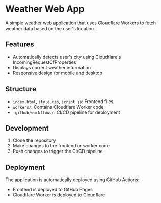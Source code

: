 # Weather Web App

A simple weather web application that uses Cloudflare Workers to fetch weather data based on the user's location.

## Features

- Automatically detects user's city using Cloudflare's IncomingRequestCfProperties
- Displays current weather information
- Responsive design for mobile and desktop

## Structure

- `index.html`, `style.css`, `script.js`: Frontend files
- `workers/`: Contains Cloudflare Worker code
- `.github/workflows/`: CI/CD pipeline for deployment

## Development

1. Clone the repository
2. Make changes to the frontend or worker code
3. Push changes to trigger the CI/CD pipeline

## Deployment

The application is automatically deployed using GitHub Actions:
- Frontend is deployed to GitHub Pages
- Cloudflare Worker is deployed to Cloudflare
